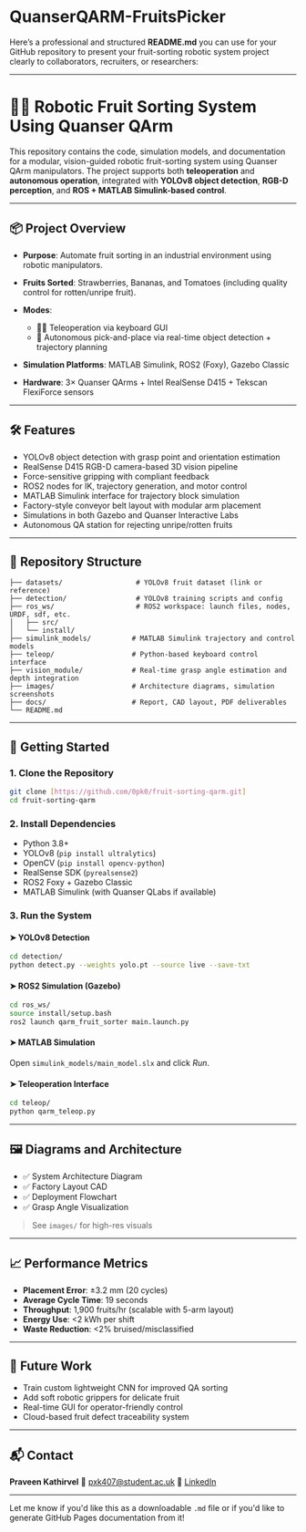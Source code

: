 # QuanserQARM-FruitsPicker
Here’s a professional and structured **README.md** you can use for your GitHub repository to present your fruit-sorting robotic system project clearly to collaborators, recruiters, or researchers:

---

# 🍓🍌 Robotic Fruit Sorting System Using Quanser QArm

This repository contains the code, simulation models, and documentation for a modular, vision-guided robotic fruit-sorting system using Quanser QArm manipulators. The project supports both **teleoperation** and **autonomous operation**, integrated with **YOLOv8 object detection**, **RGB-D perception**, and **ROS + MATLAB Simulink-based control**.

---

## 📦 Project Overview

* **Purpose**: Automate fruit sorting in an industrial environment using robotic manipulators.
* **Fruits Sorted**: Strawberries, Bananas, and Tomatoes (including quality control for rotten/unripe fruit).
* **Modes**:

  * 👨‍💻 Teleoperation via keyboard GUI
  * 🤖 Autonomous pick-and-place via real-time object detection + trajectory planning
* **Simulation Platforms**: MATLAB Simulink, ROS2 (Foxy), Gazebo Classic
* **Hardware**: 3× Quanser QArms + Intel RealSense D415 + Tekscan FlexiForce sensors

---

## 🛠️ Features

* YOLOv8 object detection with grasp point and orientation estimation
* RealSense D415 RGB-D camera-based 3D vision pipeline
* Force-sensitive gripping with compliant feedback
* ROS2 nodes for IK, trajectory generation, and motor control
* MATLAB Simulink interface for trajectory block simulation
* Factory-style conveyor belt layout with modular arm placement
* Simulations in both Gazebo and Quanser Interactive Labs
* Autonomous QA station for rejecting unripe/rotten fruits

---

## 📂 Repository Structure

```
├── datasets/                  # YOLOv8 fruit dataset (link or reference)
├── detection/                 # YOLOv8 training scripts and config
├── ros_ws/                    # ROS2 workspace: launch files, nodes, URDF, sdf, etc.
│   ├── src/
│   └── install/
├── simulink_models/          # MATLAB Simulink trajectory and control models
├── teleop/                   # Python-based keyboard control interface
├── vision_module/            # Real-time grasp angle estimation and depth integration
├── images/                   # Architecture diagrams, simulation screenshots
├── docs/                     # Report, CAD layout, PDF deliverables
└── README.md
```

---

## 🚀 Getting Started

### 1. Clone the Repository

```bash
git clone [https://github.com/0pk0/fruit-sorting-qarm.git]
cd fruit-sorting-qarm
```

### 2. Install Dependencies

* Python 3.8+
* YOLOv8 (`pip install ultralytics`)
* OpenCV (`pip install opencv-python`)
* RealSense SDK (`pyrealsense2`)
* ROS2 Foxy + Gazebo Classic
* MATLAB Simulink (with Quanser QLabs if available)

### 3. Run the System

#### ➤ YOLOv8 Detection

```bash
cd detection/
python detect.py --weights yolo.pt --source live --save-txt
```

#### ➤ ROS2 Simulation (Gazebo)

```bash
cd ros_ws/
source install/setup.bash
ros2 launch qarm_fruit_sorter main.launch.py
```

#### ➤ MATLAB Simulation

Open `simulink_models/main_model.slx` and click *Run*.

#### ➤ Teleoperation Interface

```bash
cd teleop/
python qarm_teleop.py
```

---

## 🖼️ Diagrams and Architecture

* ✅ System Architecture Diagram
* ✅ Factory Layout CAD
* ✅ Deployment Flowchart
* ✅ Grasp Angle Visualization

> See `images/` for high-res visuals

---

## 📈 Performance Metrics

* **Placement Error**: ±3.2 mm (20 cycles)
* **Average Cycle Time**: 19 seconds
* **Throughput**: 1,900 fruits/hr (scalable with 5-arm layout)
* **Energy Use**: <2 kWh per shift
* **Waste Reduction**: <2% bruised/misclassified

---


## 🧠 Future Work

* Train custom lightweight CNN for improved QA sorting
* Add soft robotic grippers for delicate fruit
* Real-time GUI for operator-friendly control
* Cloud-based fruit defect traceability system

---

## 📬 Contact

**Praveen Kathirvel**
📧 [pxk407@student.ac.uk](mailto:pxk407@student.bham.ac.uk)
🔗 [LinkedIn](https://www.linkedin.com/praveenkathirvel)

---

Let me know if you'd like this as a downloadable `.md` file or if you'd like to generate GitHub Pages documentation from it!
